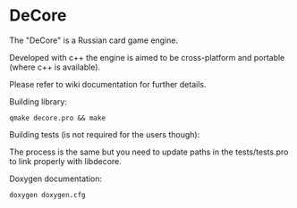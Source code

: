 # DeCore

The "DeCore" is a Russian card game engine.

Developed with c++ the engine is aimed to be cross-platform and portable (where c++ is available).

Please refer to wiki documentation for further details.


Building library:

`qmake decore.pro && make`


Building tests (is not required for the users though):

The process is the same but you need to update paths in the tests/tests.pro to link properly with libdecore.


Doxygen documentation:

`doxygen doxygen.cfg`
